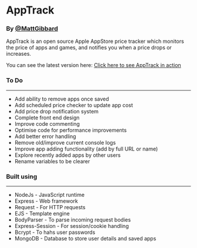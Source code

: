 # AppTrack
### By [@MattGibbard](https://twitter.com/MattGibbard)

AppTrack is an open source Apple AppStore price tracker which monitors the price of apps and games, and notifies you when a price drops or increases.

You can see the latest version here:
[Click here to see AppTrack in action](https://polar-brook-80303.herokuapp.com/)

### To Do
---
* Add ability to remove apps once saved
* Add scheduled price checker to update app cost
* Add price drop notification system
* Complete front end design
* Improve code commenting
* Optimise code for performance improvements
* Add better error handling
* Remove old/improve current console logs
* Improve app adding functionality (add by full URL or name)
* Explore recently added apps by other users
* Rename variables to be clearer

### Built using
---
* NodeJs - JavaScript runtime
* Express - Web framework
* Request - For HTTP requests
* EJS - Template engine
* BodyParser - To parse incoming request bodies
* Express-Session - For session/cookie handling
* Bcrypt - To hahs user passwords
* MongoDB - Database to store user details and saved apps
